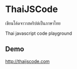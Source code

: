 # ThaiJSCode

เขียนโค้ดจาวาสคริปต์เป็นภาษาไทย

Thai javascript code playground

## Demo
http://thaijscode.com
